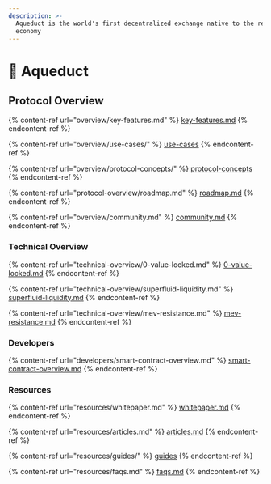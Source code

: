 ```yaml
---
description: >-
  Aqueduct is the world's first decentralized exchange native to the real-time
  economy
---
```


# 🌊 Aqueduct

## Protocol Overview

{% content-ref url="overview/key-features.md" %}
[key-features.md](overview/key-features.md)
{% endcontent-ref %}

{% content-ref url="overview/use-cases/" %}
[use-cases](overview/use-cases/)
{% endcontent-ref %}

{% content-ref url="overview/protocol-concepts/" %}
[protocol-concepts](overview/protocol-concepts/)
{% endcontent-ref %}

{% content-ref url="protocol-overview/roadmap.md" %}
[roadmap.md](protocol-overview/roadmap.md)
{% endcontent-ref %}

{% content-ref url="overview/community.md" %}
[community.md](overview/community.md)
{% endcontent-ref %}



### Technical Overview

{% content-ref url="technical-overview/0-value-locked.md" %}
[0-value-locked.md](technical-overview/0-value-locked.md)
{% endcontent-ref %}

{% content-ref url="technical-overview/superfluid-liquidity.md" %}
[superfluid-liquidity.md](technical-overview/superfluid-liquidity.md)
{% endcontent-ref %}

{% content-ref url="technical-overview/mev-resistance.md" %}
[mev-resistance.md](technical-overview/mev-resistance.md)
{% endcontent-ref %}

### Developers

{% content-ref url="developers/smart-contract-overview.md" %}
[smart-contract-overview.md](developers/smart-contract-overview.md)
{% endcontent-ref %}



### Resources

{% content-ref url="resources/whitepaper.md" %}
[whitepaper.md](resources/whitepaper.md)
{% endcontent-ref %}

{% content-ref url="resources/articles.md" %}
[articles.md](resources/articles.md)
{% endcontent-ref %}

{% content-ref url="resources/guides/" %}
[guides](resources/guides/)
{% endcontent-ref %}

{% content-ref url="resources/faqs.md" %}
[faqs.md](resources/faqs.md)
{% endcontent-ref %}

